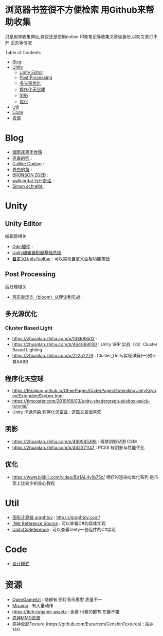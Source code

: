 # 浏览器书签很不方便检索 用Github来帮助收集
只是用来收集网址,建议还是使用notion 印象笔记等收集文章做备份,以防文章打不开 丢失等情况


Table of Contents
- [Blog](#blog)
- [Unity](#unity)
  - [Unity Editor](#unity-editor)
  - [Post Processing](#post-processing)
  - [多光源优化](#多光源优化)
  - [程序化天空球](#程序化天空球)
  - [阴影](#阴影)
  - [优化](#优化)
- [Util](#util)
- [Code](#code)
- [资源](#资源)



# Blog
- [烟雨迷离半世殇](https://www.lfzxb.top/archives/) :
- [恶毒的狗](https://baddogzz.github.io/) :
- [Catlike Coding](https://catlikecoding.com/) :
- [苍白的茧](http://dreamfairy.cn/blog/) :
- [BRONSON ZGEB](https://bronsonzgeb.com/) :
- [walkingfat 行尸走油](http://walkingfat.com/) :
- [Simon schreibt.](http://simonschreibt.de/)


# Unity
## Unity Editor 
编辑器相关
- [Odin插件](https://aihailan.com/archives/466) : 
- [Unity编辑器拓展基础总结](https://www.lfzxb.top/unity-editor-extension-base/)
- [自定义UnityToolbar](https://blog.csdn.net/u011428080/article/details/106689329) : 可以实现自定义面板功能按钮
## Post Processing
后处理相关
- [高质量泛光（bloom）从理论到实战](https://zhuanlan.zhihu.com/p/525500877) : 

## 多光源优化
### Cluster Based Light
- https://zhuanlan.zhihu.com/p/108688512 :
- https://zhuanlan.zhihu.com/p/464099000 : Unity SRP 实战（四）Cluster Based Lighting
- https://zhuanlan.zhihu.com/p/72252279 : Cluster_Unity实现详解(一)预计算AABB

## 程序化天空球
- https://feralpug.github.io/OtherPages/Code/Pages/ExtendingUnitySkybox/ExtendingSkybox.html
- https://timcoster.com/2019/09/03/unity-shadergraph-skybox-quick-tutorial/
- [Unity 卡通渲染 程序化天空盒](https://zhuanlan.zhihu.com/p/540692272) : 这篇文章很喜欢

## 阴影
- https://zhuanlan.zhihu.com/p/460945398 : 级联阴影贴图 CSM
- https://zhuanlan.zhihu.com/p/462371147 : PCSS 软阴影与性能优化

## 优化
- https://www.bilibili.com/video/BV1AL4y1b75c/ 很好的渲染向优化系列 是市面上比较少的良心教程

# Util
- [图形计算器 graphtoy](https://graphtoy.com/) : https://graphtoy.com/
- [.Net Reference Source](https://referencesource.microsoft.com/) : 可以查看C#的具体实现
- [UnityCsReference](https://github.com/Unity-Technologies/UnityCsReference) : 可以查看Unity一些组件的C#实现 


# Code
- [设计模式](https://refactoringguru.cn/design-patterns/catalog)

# 资源
- [OpenGameArt](https://opengameart.org/) : 啥都有 图片音乐模型 质量不一
- [Mixamo](https://www.mixamo.com/) : 有大量动作
- https://itch.io/game-assets : 免费 付费的都有 质量不错
- [原神MMD资源](https://www.aplaybox.com/u/680828836)
- 原神全部Texture (https://github.com/Escartem/GenshinTextures) : 高达14G
